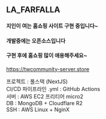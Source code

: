 ## LA_FARFALLA
#### 지인이 여는 홈쇼핑 사이트 구현 중입니다~ 
#### 개발중에는 오픈소스입니다
#### 구현 후에 홈쇼핑 많이 애용해주세요~

https://twcommunity-server.store

프로젝트 : 풀스택 (NextJS)</br>
CI/CD 파이프라인 .yml : GitHub Actions</br>
서버 : AWS EC2 프리티어 micro2 </br>
DB : MongoDB + Cloudflare R2</br>
SSH : AWS Linux + NginX</br>
